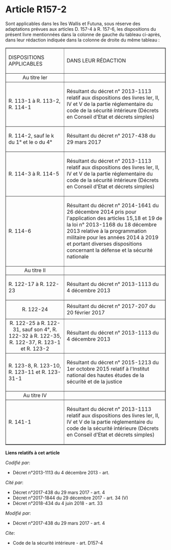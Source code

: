 # Article R157-2

Sont applicables dans les îles Wallis et Futuna, sous réserve des adaptations prévues aux articles D. 157-4 à R. 157-6, les
dispositions du présent livre mentionnées dans la colonne de gauche du tableau ci-après, dans leur rédaction indiquée dans la
colonne de droite du même tableau : 

<table border="1">
  <tbody>
    <tr>
      <td>

DISPOSITIONS APPLICABLES

</td>
      <td>

DANS LEUR RÉDACTION

</td>
    </tr>
    <tr>
      <td align="center">Au titre Ier</td>
      <td align="center">
    </td></tr>
    <tr>
      <td align="left">

R. 113-1 à R. 113-2, R. 114-1

</td>
      <td align="left">

Résultant du décret n° 2013-1113 relatif aux dispositions des livres Ier, II, IV et V de la partie réglementaire du code de
la sécurité intérieure (Décrets en Conseil d'Etat et décrets simples)

</td>
    </tr>
    <tr>
      <td align="left">

R. 114-2, sauf le k du 1° et le o du 4°

</td>
      <td align="left">

Résultant du décret n° 2017-438 du 29 mars 2017

</td>
    </tr>
    <tr>
      <td align="left">

R. 114-3 à R. 114-5

</td>
      <td align="left">

Résultant du décret n° 2013-1113 relatif aux dispositions des livres Ier, II, IV et V de la partie réglementaire du code de
la sécurité intérieure (Décrets en Conseil d'Etat et décrets simples)

</td>
    </tr>
    <tr>
      <td align="left">

R. 114-6

</td>
      <td align="left">

Résultant du décret n° 2014-1641 du 26 décembre 2014 pris pour l'application des articles 15,18 et 19 de la loi n° 2013-1168
du 18 décembre 2013 relative à la programmation militaire pour les années 2014 à 2019 et portant diverses dispositions
concernant la défense et la sécurité nationale

</td>
    </tr>
    <tr>
      <td align="center">Au titre II</td>
      <td align="center">
    </td></tr>
    <tr>
      <td align="left">

R. 122-17 à R. 122-23

</td>
      <td align="left">

Résultant du décret n° 2013-1113 du 4 décembre 2013

</td>
    </tr>
    <tr>
      <td align="center">

R. 122-24

</td>
      <td>Résultant du décret n° 2017-207 du 20 février 2017</td>
    </tr>
    <tr>
      <td align="center">R. 122-25 à R. 122-31, sauf son 4°, R. 122-32 à R. 122-35, R. 122-37, R. 123-1 et R. 123-2</td>
      <td>Résultant du décret n° 2013-1113 du 4 décembre 2013</td>
    </tr>
    <tr>
      <td align="left">

R. 123-8, R. 123-10, R. 123-11 et R. 123-31-1

</td>
      <td align="left">

Résultant du décret n° 2015-1213 du 1er octobre 2015 relatif à l'Institut national des hautes études de la sécurité et de la
justice

</td>
    </tr>
    <tr>
      <td align="center">Au titre IV</td>
      <td align="center">
    </td></tr>
    <tr>
      <td align="left">

R. 141-1

</td>
      <td align="left">

Résultant du décret n° 2013-1113 relatif aux dispositions des livres Ier, II, IV et V de la partie réglementaire du code de
la sécurité intérieure (Décrets en Conseil d'Etat et décrets simples)

</td>
    </tr>
  </tbody>
</table>

**Liens relatifs à cet article**

_Codifié par_:

  - Décret n°2013-1113 du 4 décembre 2013 - art.

_Cité par_:

  - Décret n°2017-438 du 29 mars 2017 - art. 4
  - Décret n°2017-1844 du 29 décembre 2017 - art. 34 (V)
  - Décret n°2018-434 du 4 juin 2018 - art. 33

_Modifié par_:

  - Décret n°2017-438 du 29 mars 2017 - art. 4

_Cite_:

  - Code de la sécurité intérieure - art. D157-4

